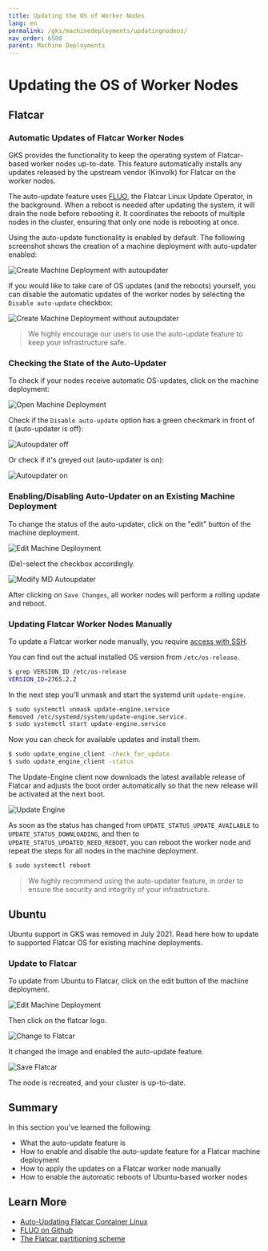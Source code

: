 ```yaml
---
title: Updating the OS of Worker Nodes
lang: en
permalink: /gks/machinedeployments/updatingnodeos/
nav_order: 6500
parent: Machine Deployments
---
```

# Updating the OS of Worker Nodes

## Flatcar

### Automatic Updates of Flatcar Worker Nodes

GKS provides the functionality to keep the operating system of Flatcar-based worker nodes up-to-date.
This feature automatically installs any updates released by the upstream vendor (Kinvolk) for Flatcar
on the worker nodes.

The auto-update feature uses [FLUO](https://github.com/kinvolk/flatcar-linux-update-operator), the Flatcar Linux Update Operator, in the background.
When a reboot is needed after updating the system, it will drain the node before rebooting it. It coordinates the reboots of multiple nodes in the cluster,
ensuring that only one node is rebooting at once.

Using the auto-update functionality is enabled by default. The following screenshot shows the creation of a machine deployment with auto-updater enabled:

![Create Machine Deployment with autoupdater](../images/UpdOSNode01.png)

If you would like to take care of OS updates (and the reboots) yourself, you can disable the automatic updates of the worker nodes by selecting the `Disable auto-update` checkbox:

![Create Machine Deployment without autoupdater](../images/UpdOSNode02.png)

> We highly encourage our users to use the auto-update feature to keep your infrastructure safe.

### Checking the State of the Auto-Updater

To check if your nodes receive automatic OS-updates, click on the machine deployment:

![Open Machine Deployment](../images/UpdOSNode03.png)

Check if the `Disable auto-update` option has a green checkmark in front of it (auto-updater is off):

![Autoupdater off](../images/UpdOSNode04.png)

Or check if it's greyed out (auto-updater is on):

![Autoupdater on](../images/UpdOSNode05.png)

### Enabling/Disabling Auto-Updater on an Existing Machine Deployment

To change the status of the auto-updater, click on the "edit" button of the machine deployment.

![Edit Machine Deployment](../images/UpdOSNode06.png)

(De)-select the checkbox accordingly.

![Modify MD Autoupdater](../images/UpdOSNode07.png)

After clicking on `Save Changes`, all worker nodes will perform a rolling update and reboot.

### Updating Flatcar Worker Nodes Manually

To update a Flatcar worker node manually, you require [access with SSH](/gks/machinedeployments/add_ssh_key/).

You can find out the actual installed OS version from `/etc/os-release`.

```bash
$ grep VERSION_ID /etc/os-release
VERSION_ID=2765.2.2
```

In the next step you'll unmask and start the systemd unit `update-engine`.

```bash
$ sudo systemctl unmask update-engine.service
Removed /etc/systemd/system/update-engine.service.
$ sudo systemctl start update-engine.service
```

Now you can check for available updates and install them.

```bash
$ sudo update_engine_client -check_for_update
$ sudo update_engine_client -status
```

The Update-Engine client now downloads the latest available release of Flatcar and adjusts
the boot order automatically so that the new release will be activated at the next boot.

![Update Engine](../images/fc_update_engine.gif)

As soon as the status has changed from `UPDATE_STATUS_UPDATE_AVAILABLE` to `UPDATE_STATUS_DOWNLOADING`,
and then to `UPDATE_STATUS_UPDATED_NEED_REBOOT`, you can reboot the worker node and repeat the steps
for all nodes in the machine deployment.

````bash
$ sudo systemctl reboot
````

> We highly recommend using the auto-updater feature, in order to ensure the security and integrity of your infrastructure.

## Ubuntu

Ubuntu support in GKS was removed in July 2021. Read here how to update to supported Flatcar OS for existing machine deployments.

### Update to Flatcar

To update from Ubuntu to Flatcar, click on the edit button of the machine deployment.

![Edit Machine Deployment](../images/update_to_flatcar_edit.png)

Then click on the flatcar logo.

![Change to Flatcar](../images/UpdOSNode08Ubuntu.png)

It changed the Image and enabled the auto-update feature.

![Save Flatcar](../images/UpdOSNode09Ubuntu.png)

The node is recreated, and your cluster is up-to-date.

## Summary

In this section you've learned the following:

* What the auto-update feature is
* How to enable and disable the auto-update feature for a Flatcar machine deployment
* How to apply the updates on a Flatcar worker node manually
* How to enable the automatic reboots of Ubuntu-based worker nodes

## Learn More

* [Auto-Updating Flatcar Container Linux](https://kinvolk.io/docs/lokomotive/git-main/how-to-guides/auto-update-flatcar/)
* [FLUO on Github](https://github.com/kinvolk/flatcar-linux-update-operator)
* [The Flatcar partitioning scheme](https://kinvolk.io/docs/flatcar-container-linux/latest/reference/developer-guides/sdk-disk-partitions/)
